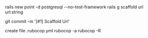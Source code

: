 rails new point -d postgresql --no-test-framework
rails g scaffold url url:string

git commit -m '[#1] Scaffold Url'

create file .rubocop.yml
rubocop -a
rubocop -R
